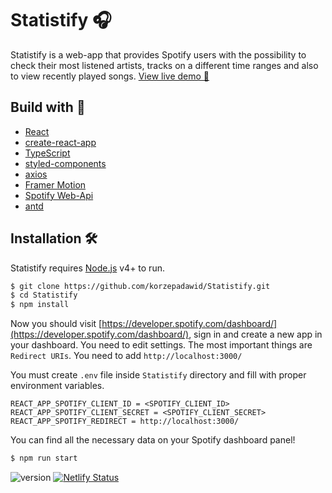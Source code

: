 
# Statistify 🎧

Statistify is a web-app that provides Spotify users with the possibility to check their most listened artists, tracks on a different time ranges and also to view recently played songs.
[View live demo 🙈](https://statistify.netlify.app/)

## Build with 🧰
* [React](https://reactjs.org/)
* [create-react-app](https://create-react-app.dev/)
* [TypeScript](https://www.typescriptlang.org/)
* [styled-components](https://styled-components.com/)
* [axios](https://github.com/axios/axios)
* [Framer Motion](https://www.framer.com/motion/)
* [Spotify Web-Api](https://developer.spotify.com/documentation/web-api/)
* [antd](https://ant.design/)

## Installation 🛠️

Statistify requires [Node.js](https://nodejs.org/) v4+ to run.

```sh
$ git clone https://github.com/korzepadawid/Statistify.git
$ cd Statistify
$ npm install
```

Now you should visit [https://developer.spotify.com/dashboard/](https://developer.spotify.com/dashboard/), sign in and create a new app in your dashboard. You need to edit settings. The most important things are `Redirect URIs`. You need to add `http://localhost:3000/`

You must create `.env` file inside `Statistify` directory and fill with proper environment variables.

    REACT_APP_SPOTIFY_CLIENT_ID = <SPOTIFY_CLIENT_ID>
    REACT_APP_SPOTIFY_CLIENT_SECRET = <SPOTIFY_CLIENT_SECRET>
    REACT_APP_SPOTIFY_REDIRECT = http://localhost:3000/
You can find all the necessary data on your Spotify dashboard panel!
```sh
$ npm run start
```
![version](https://img.shields.io/badge/version-1.0-green)
[![Netlify Status](https://api.netlify.com/api/v1/badges/21537f49-99dd-46e1-b3d6-51fb720c9beb/deploy-status)](https://app.netlify.com/sites/statistify/deploys)
